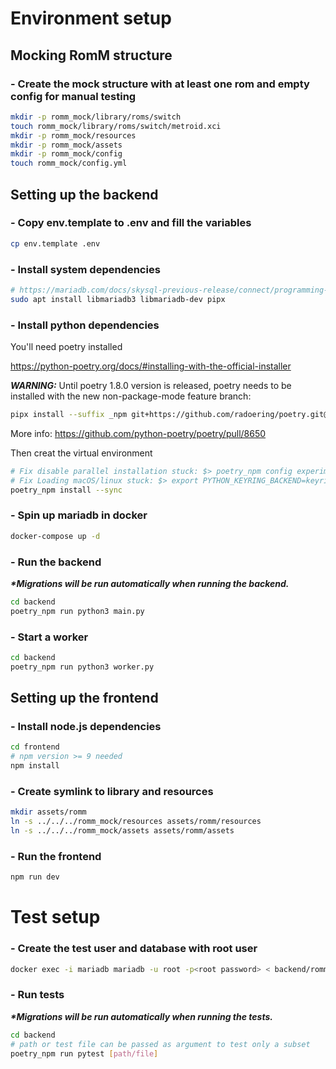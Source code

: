 # Environment setup

## Mocking RomM structure

### - Create the mock structure with at least one rom and empty config for manual testing

```sh
mkdir -p romm_mock/library/roms/switch
touch romm_mock/library/roms/switch/metroid.xci
mkdir -p romm_mock/resources
mkdir -p romm_mock/assets
mkdir -p romm_mock/config
touch romm_mock/config.yml
```

## Setting up the backend

### - Copy env.template to .env and fill the variables

```sh
cp env.template .env
```

### - Install system dependencies

```sh
# https://mariadb.com/docs/skysql-previous-release/connect/programming-languages/c/install/#Installation_via_Package_Repository_(Linux): 
sudo apt install libmariadb3 libmariadb-dev pipx
```

### - Install python dependencies

You'll need poetry installed

https://python-poetry.org/docs/#installing-with-the-official-installer

**_WARNING:_** Until poetry 1.8.0 version is released, poetry needs to be installed with the new non-package-mode feature branch:

```sh
pipx install --suffix _npm git+https://github.com/radoering/poetry.git@non-package-mode
```

More info: https://github.com/python-poetry/poetry/pull/8650


Then creat the virtual environment

```sh
# Fix disable parallel installation stuck: $> poetry_npm config experimental.new-installer false
# Fix Loading macOS/linux stuck: $> export PYTHON_KEYRING_BACKEND=keyring.backends.null.Keyring
poetry_npm install --sync
```

### - Spin up mariadb in docker

```sh
docker-compose up -d
```

### - Run the backend

*__*Migrations will be run automatically when running the backend.__*

```sh
cd backend
poetry_npm run python3 main.py
```


### - Start a worker

```sh
cd backend
poetry_npm run python3 worker.py
```

## Setting up the frontend

### - Install node.js dependencies

```sh
cd frontend
# npm version >= 9 needed
npm install
```

### - Create symlink to library and resources
```sh
mkdir assets/romm
ln -s ../../../romm_mock/resources assets/romm/resources
ln -s ../../../romm_mock/assets assets/romm/assets
```

### - Run the frontend

```sh
npm run dev
```

# Test setup

### - Create the test user and database with root user

```sh
docker exec -i mariadb mariadb -u root -p<root password> < backend/romm_test/setup.sql
```

### - Run tests

*__*Migrations will be run automatically when running the tests.__*

```sh
cd backend
# path or test file can be passed as argument to test only a subset
poetry_npm run pytest [path/file]
```
